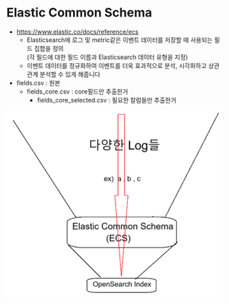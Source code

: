 # Elastic Common Schema
* https://www.elastic.co/docs/reference/ecs
  * Elasticsearch에 로그 및 metric같은 이벤트 데이터를 저장할 때 사용되는 필드 집합을 정의   
(각 필드에 대한 필드 이름과 Elasticsearch 데이터 유형을 지정)
  * 이벤트 데이터를 정규화하여 
이벤트를 더욱 효과적으로 분석, 시각화하고 상관관계 분석할 수 있게 해줍니다
* fields.csv : 원본
  * fields_core.csv : core필드만 추출한거
    * fields_core_selected.csv : 필요한 칼럼들만 추출한거   

![alt text](image.png)